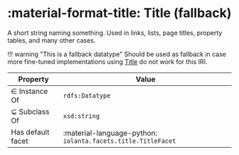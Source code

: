 # :material-format-title: Title (fallback)

<script type="application/ld+json">
  {
    "@context": {
      "rdfs": "https://www.w3.org/2000/01/rdf-schema#",
      "rdf": "https://www.w3.org/1999/02/22-rdf-syntax-ns#",
      "xsd": "https://www.w3.org/2001/XMLSchema#",
      "iolanta": "https://iolanta.tech/",
      "iolanta:hasDefaultFacet": {
        "@type": "@id"
      },
      "rdfs:subClassOf": {
        "@type": "@id"
      }
    },
    "@id": "https://iolanta.tech/datatypes/fallback-title",
    "rdfs:label": "Fallback Title",
    "rdfs:description": "A short string naming something. Used in links, lists, page titles, property tables, and many other cases. Should be used as fallback in case more fine-tuned implementations using https://iolanta.tech/datatypes/title do not work.",
    "rdfs:subClassOf": "xsd:string",
    "@type": "rdfs:Datatype",
    "iolanta:hasDefaultFacet": "python://iolanta.facets.title.TitleFacet"
  }
</script>

A short string naming something. Used in links, lists, page titles, property tables, and many other cases.

!!! warning "This is a fallback datatype"
    Should be used as fallback in case more fine-tuned implementations using [Title](/datatypes/title/) do not work for this IRI.

| Property | Value |
| --- | --- |
| ∈ Instance Of | `rdfs:Datatype` |
| ⊊ Subclass Of | `xsd:string` |
| Has default facet | :material-language-python: `iolanta.facets.title.TitleFacet` | 
